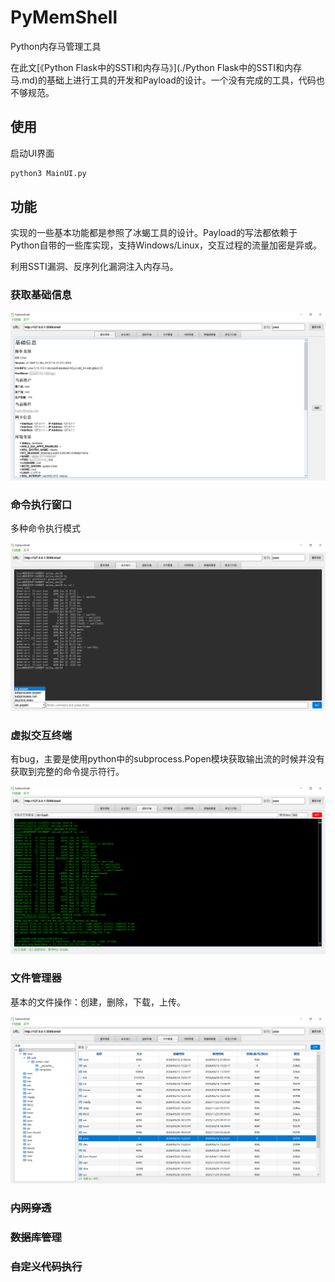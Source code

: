 # PyMemShell
Python内存马管理工具

在此文[《Python Flask中的SSTI和内存马》](./Python Flask中的SSTI和内存马.md)的基础上进行工具的开发和Payload的设计。一个没有完成的工具，代码也不够规范。

## 使用

启动UI界面

```cmd
python3 MainUI.py
```

## 功能

实现的一些基本功能都是参照了冰蝎工具的设计。Payload的写法都依赖于Python自带的一些库实现，支持Windows/Linux，交互过程的流量加密是异或。

利用SSTI漏洞、反序列化漏洞注入内存马。

### 获取基础信息

![image-20240617011227559](assets/image-20240617011227559.png)

### 命令执行窗口

多种命令执行模式

![image-20240617011507336](assets/image-20240617011507336.png)

### 虚拟交互终端

有bug，主要是使用python中的subprocess.Popen模块获取输出流的时候并没有获取到完整的命令提示符行。

![image-20240617011708187](assets/image-20240617011708187.png)

### 文件管理器

基本的文件操作：创建，删除，下载，上传。

![image-20240617011740188](assets/image-20240617011740188.png)

### ~~内网穿透~~

### ~~数据库管理~~

### ~~自定义代码执行~~

